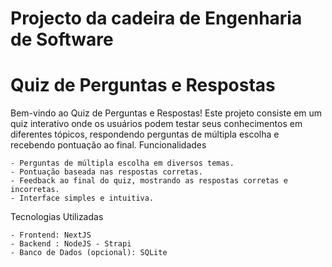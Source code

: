 # Projecto da cadeira de Engenharia de Software

# Quiz de Perguntas e Respostas

Bem-vindo ao Quiz de Perguntas e Respostas! Este projeto consiste em um quiz interativo onde os usuários podem testar seus conhecimentos em diferentes tópicos, respondendo perguntas de múltipla escolha e recebendo pontuação ao final.
Funcionalidades

    - Perguntas de múltipla escolha em diversos temas.
    - Pontuação baseada nas respostas corretas.
    - Feedback ao final do quiz, mostrando as respostas corretas e incorretas.
    - Interface simples e intuitiva.

Tecnologias Utilizadas

    - Frontend: NextJS
    - Backend : NodeJS - Strapi
    - Banco de Dados (opcional): SQLite
